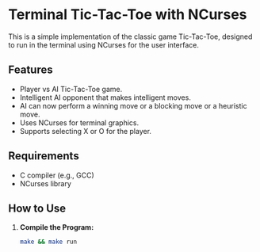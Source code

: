 # Terminal Tic-Tac-Toe with NCurses

This is a simple implementation of the classic game Tic-Tac-Toe, designed to run in the terminal using NCurses for the user interface.

## Features

- Player vs AI Tic-Tac-Toe game.
- Intelligent AI opponent that makes intelligent moves.
- AI can now perform a winning move or a blocking move or a heuristic move.
- Uses NCurses for terminal graphics.
- Supports selecting X or O for the player.

## Requirements

- C compiler (e.g., GCC)
- NCurses library

## How to Use

1. **Compile the Program:**

   ```bash
   make && make run
